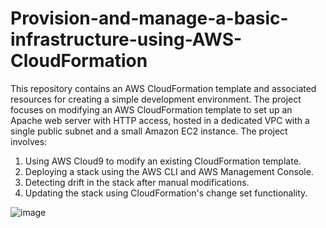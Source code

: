 # Provision-and-manage-a-basic-infrastructure-using-AWS-CloudFormation
This repository contains an AWS CloudFormation template and associated resources for creating a simple development environment. The project focuses on modifying an AWS CloudFormation template to set up an Apache web server with HTTP access, hosted in a dedicated VPC with a single public subnet and a small Amazon EC2 instance. 
The project involves:
   1. Using AWS Cloud9 to modify an existing CloudFormation template.
   2. Deploying a stack using the AWS CLI and AWS Management Console.
   3. Detecting drift in the stack after manual modifications.
   4. Updating the stack using CloudFormation's change set functionality.

![image](https://github.com/user-attachments/assets/4f4d9714-b309-4d69-91f3-e4d3576aa900)
